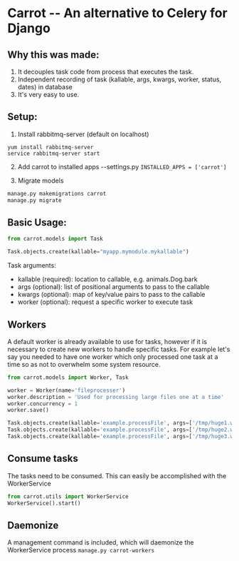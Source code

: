 # Carrot -- An alternative to Celery for Django

## Why this was made:
  1. It decouples task code from process that executes the task. 
  2. Independent recording of task (kallable, args, kwargs, worker, status, dates) in database  
  3. It's very easy to use.
  
## Setup:
  1. Install rabbitmq-server (default on localhost)  
  ```
  yum install rabbitmq-server
  service rabbitmq-server start
  ```

  2. Add carrot to installed apps
  --settings.py
  `INSTALLED_APPS = ['carrot']`

  3. Migrate models 
  ```python
  manage.py makemigrations carrot
  manage.py migrate 
  ```
  
## Basic Usage:
```python
from carrot.models import Task  

Task.objects.create(kallable="myapp.mymodule.mykallable")
```

Task arguments:
* kallable (required): location to callable, e.g. animals.Dog.bark
* args (optional): list of positional arguments to pass to the callable 
* kwargs (optional): map of key/value pairs to pass to the callable
* worker (optional): request a specific worker to execute task


## Workers
A default worker is already available to use for tasks, however if it is necessary to create new workers to handle specific
tasks. For example let's say you needed to have one worker which only processed one task at a time so as not to overwhelm 
some system resource.
```python
from carrot.models import Worker, Task

worker = Worker(name='fileprocesser')
worker.description = 'Used for processing large files one at a time'
worker.concurrency = 1
worker.save()

Task.objects.create(kallable='example.processFile', args=['/tmp/huge1.wav'], kwargs={'bitrate': 1411})
Task.objects.create(kallable='example.processFile', args=['/tmp/huge2.wav'], kwargs={'bitrate': 1411})
Task.objects.create(kallable='example.processFile', args=['/tmp/huge3.wav'], kwargs={'bitrate': 1411})

```


## Consume tasks
The tasks need to be consumed. This can easily be accomplished with the WorkerService
```python
from carrot.utils import WorkerService
WorkerService().start()
```

## Daemonize
A management command is included, which will daemonize the WorkerService process
`manage.py carrot-workers`

